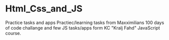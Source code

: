 # Html_Css_and_JS
Practice tasks and apps
Practiec/learning tasks from Maxximilians 100 days of code challange and few JS tasks/apps form KC "Kralj Fahd" JavaScript course.
